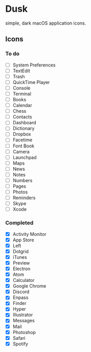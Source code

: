 # Dusk

simple, dark macOS application icons.

## Icons

### To do

- [ ] System Preferences
- [ ] TextEdit
- [ ] Trash
- [ ] QuickTime Player
- [ ] Console
- [ ] Terminal
- [ ] Books
- [ ] Calendar
- [ ] Chess
- [ ] Contacts
- [ ] Dashboard
- [ ] Dictionary
- [ ] Dropbox
- [ ] Facetime
- [ ] Font Book
- [ ] Camera
- [ ] Launchpad
- [ ] Maps
- [ ] News
- [ ] Notes
- [ ] Numbers
- [ ] Pages
- [ ] Photos
- [ ] Reminders
- [ ] Skype
- [ ] Xcode

### Completed

- [X] Activity Monitor
- [X] App Store
- [X] Left
- [X] Dotgrid
- [X] iTunes
- [X] Preview
- [X] Electron
- [X] Atom
- [X] Calculator
- [X] Google Chrome
- [X] Discord
- [X] Enpass
- [X] Finder
- [X] Hyper
- [X] Illustrator
- [X] Messages
- [X] Mail
- [X] Photoshop
- [X] Safari
- [X] Spotify
